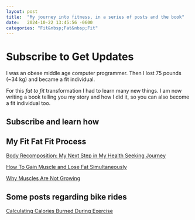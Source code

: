 ```yaml
---
layout: post
title:  "My journey into fitness, in a series of posts and the book"
date:   2024-10-22 13:45:56 -0600
categories: "Fit&nbsp;Fat&nbsp;Fit"
---
```


# Subscribe to Get Updates 
I was an obese middle age computer programmer. Then I lost 75 pounds (~34 kg) and became a fit individual.

For this *fat to fit* transformation I had to learn many new things. I am now writing a book telling you my story and how I did it, so you can also become a fit individual too.

## Subscribe and learn how

<script async data-uid="eb1d5e64ee" src="https://lupoai.ck.page/eb1d5e64ee/index.js"></script>


## My Fit Fat Fit Process

[Body Recomposition: My Next Step in My Health Seeking Journey](./posts/body-recomposition.md)

[How To Gain Muscle and Lose Fat Simultaneously](./posts/lose-fat-plus-gain-muscle-at-the-same-time.md)

[Why Muscles Are Not Growing](./posts/why-muscles-not-growing.md)

## Some posts regarding bike rides
[Calculating Calories Burned During Exercise](./geek/Bike-Ride-Caloric-Requirements.md)
 